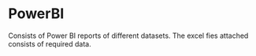 # PowerBI
Consists of Power BI reports of different datasets.
The excel fies attached consists of required data.
